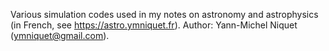 Various simulation codes used in my notes on astronomy and astrophysics (in French, see https://astro.ymniquet.fr). Author: Yann-Michel Niquet (ymniquet@gmail.com).
